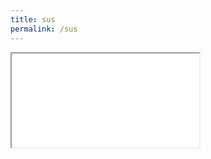 ```yaml
---
title: sus
permalink: /sus
---
```

<html>
<body>
<iframe src=

jQuery351080750783496446581
: 
{}
accessKey
: 
""
align
: 
""
alt
: 
"main2"
attributeStyleMap
: 
StylePropertyMap {size: 0}
attributes
: 
NamedNodeMap {0: src, 1: width, 2: height, 3: alt, src: src, width: width, height: height, alt: alt, length: 4}
autocapitalize
: 
""
autofocus
: 
false
baseURI
: 
"https://www.ilightsingapore.gov.sg/SUSTAINABILITY/PLEDGE"
border
: 
""
childElementCount
: 
0
childNodes
: 
NodeList []
children
: 
HTMLCollection []
classList
: 
DOMTokenList [value: '']
className
: 
""
clientHeight
: 
176
clientLeft
: 
0
clientTop
: 
0
clientWidth
: 
100
complete
: 
true
contentEditable
: 
"inherit"
currentSrc
: 
"https://www.ilightsingapore.gov.sg/assets/ilight/Pledge/img/main-2.png"
dataset
: 
DOMStringMap {}
decoding
: 
"auto"
dir
: 
""
draggable
: 
true
elementTiming
: 
""
enterKeyHint
: 
""
fetchPriority
: 
"auto"
height
: 
176
hidden
: 
false
hspace
: 
0
id
: 
""
inert
: 
false
innerHTML
: 
""
innerText
: 
""
inputMode
: 
""
isConnected
: 
true
isContentEditable
: 
false
isMap
: 
false
lang
: 
""
loading
: 
"auto"
localName
: 
"img"
longDesc
: 
""
lowsrc
: 
""
name
: 
""
namespaceURI
: 
"http://www.w3.org/1999/xhtml"
naturalHeight
: 
1227
naturalWidth
: 
698
nextSibling
: 
text
nodeName
: 
"IMG"
nodeType
: 
1
nonce
: 
""
offsetHeight
: 
176
offsetLeft
: 
0
offsetParent
: 
div.main-2
offsetTop
: 
0
offsetWidth
: 
100
outerHTML
: 
"<img src=\"/assets/ilight/Pledge/img/main-2.png\" width=\"300\" height=\"527\" alt=\"main2\">"
outerText
: 
""
ownerDocument
: 
document
parentElement
: 
div.main-2
parentNode
: 
div.main-2
part
: 
DOMTokenList [value: '']
previousSibling
: 
text
referrerPolicy
: 
""
scrollHeight
: 
176
scrollLeft
: 
0
scrollTop
: 
0
scrollWidth
: 
100
sizes
: 
""
slot
: 
""
spellcheck
: 
true
src
: 
"https://www.ilightsingapore.gov.sg/assets/ilight/Pledge/img/main-2.png"
srcset
: 
""
style
: 
CSSStyleDeclaration {accentColor: '', additiveSymbols: '', alignContent: '', alignItems: '', alignSelf: '', …}
tabIndex
: 
-1
tagName
: 
"IMG"
textContent
: 
""
title
: 
""
translate
: 
true
useMap
: 
""
virtualKeyboardPolicy
: 
""
vspace
: 
0
width
: 
100
x
: 
1008
y
: 
221 
width="100%" height="600"></iframe>
</body>
</html>
